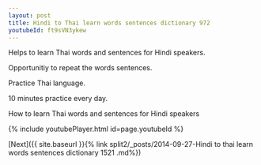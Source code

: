 ```yaml
---
layout: post
title: Hindi to Thai learn words sentences dictionary 972 
youtubeId: ft9sVN3ykew
---
```

 
 
Helps to learn Thai words and sentences for Hindi speakers.

Opportunitiy to repeat the words sentences. 

Practice Thai language. 
 
10 minutes practice every day. 
 
How to learn Thai words and sentences for Hindi speakers 
 
{% include youtubePlayer.html id=page.youtubeId %}
 
 
[Next]({{ site.baseurl }}{% link  split2/_posts/2014-09-27-Hindi to thai learn words sentences dictionary 1521 .md%})
 
